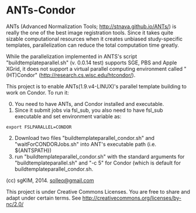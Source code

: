 ANTs-Condor
===========

ANTs (Advanced Normalization Tools; http://stnava.github.io/ANTs/) is really the one of the best image registration tools. Since it takes quite sizable computational resources when it creates unbiased study-specific templates, parallelization can reduce the total computation time greatly.

While the parallelization implemented in ANTS's script "buildtemplateparallel.sh" (v. 0.0.14 test) supports SGE, PBS and Apple XGrid, it does not support a virtual parallel computing environment called "(HT)Condor" (http://research.cs.wisc.edu/htcondor/).

This project is to enable ANTs(1.9.v4-LINUX)'s parallel template building to work on Condor. To run it:

0. You need to have ANTs, and Condor installed and executable.
1. Since it submit jobs via fsl_sub, you also need to have fsl_sub executable and set environment variable as:
```
export FSLPARALLEL=CONDOR
```
2. Download two files "buildtemplateparallel_condor.sh" and "waitForCONDORJobs.sh" into ANT's executable path (i.e. ${ANTSPATH})
3. run "buildtemplateparallel_condor.sh" with the standard arguments for "buildtemplateparallel.sh" and "-c 5" for Condor (which is default for buildtemplateparallel_condor.sh.

(cc) sgKIM, 2014. solleo@gmail.com

This project is under Creative Commons Licenses. 
You are free to share and adapt under certain terms. 
See http://creativecommons.org/licenses/by-nc/2.0/
